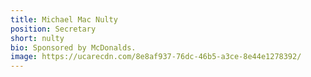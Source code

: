 ```yaml
---
title: Michael Mac Nulty
position: Secretary
short: nulty
bio: Sponsored by McDonalds.
image: https://ucarecdn.com/8e8af937-76dc-46b5-a3ce-8e44e1278392/
---
```

